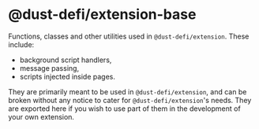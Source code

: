 # @dust-defi/extension-base

Functions, classes and other utilities used in `@dust-defi/extension`. These include:
- background script handlers,
- message passing,
- scripts injected inside pages.

They are primarily meant to be used in `@dust-defi/extension`, and can be broken without any notice to cater for `@dust-defi/extension`'s needs. They are exported here if you wish to use part of them in the development of your own extension.
